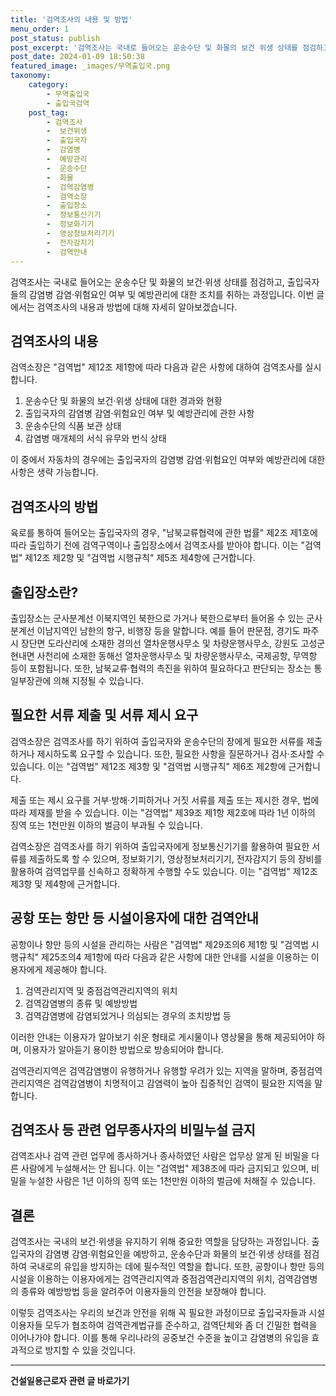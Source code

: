 ```yaml
---
title: '검역조사의 내용 및 방법'
menu_order: 1
post_status: publish
post_excerpt: '검역조사는 국내로 들어오는 운송수단 및 화물의 보건 위생 상태를 점검하고, 출입국자들의 감염병 감염 위험요인 여부 및 예방관리에 대한 조치를 취하는 과정입니다. 이번 글에서는 검역조사의 내용과 방법에 대해 자세히 알아보겠습니다.'
post_date: 2024-01-09 18:50:38
featured_image: _images/무역출입국.png
taxonomy:
    category:
        - 무역출입국
        - 출입국검역
    post_tag:
        - 검역조사
        -  보건위생
        -  출입국자
        -  감염병
        -  예방관리
        -  운송수단
        -  화물
        -  검역감염병
        -  검역소장
        -  출입장소
        -  정보통신기기
        -  정보화기기
        -  영상정보처리기기
        -  전자감지기
        -  검역안내
---
```



검역조사는 국내로 들어오는 운송수단 및 화물의 보건·위생 상태를 점검하고, 출입국자들의 감염병 감염·위험요인 여부 및 예방관리에 대한 조치를 취하는 과정입니다. 이번 글에서는 검역조사의 내용과 방법에 대해 자세히 알아보겠습니다.

## 검역조사의 내용

검역소장은 "검역법" 제12조 제1항에 따라 다음과 같은 사항에 대하여 검역조사를 실시합니다.

1. 운송수단 및 화물의 보건·위생 상태에 대한 경과와 현황
2. 출입국자의 감염병 감염·위험요인 여부 및 예방관리에 관한 사항
3. 운송수단의 식품 보관 상태
4. 감염병 매개체의 서식 유무와 번식 상태

이 중에서 자동차의 경우에는 출입국자의 감염병 감염·위험요인 여부와 예방관리에 대한 사항은 생략 가능합니다.

## 검역조사의 방법

육로를 통하여 들어오는 출입국자의 경우, "남북교류협력에 관한 법률" 제2조 제1호에 따라 출입하기 전에 검역구역이나 출입장소에서 검역조사를 받아야 합니다. 이는 "검역법" 제12조 제2항 및 "검역법 시행규칙" 제5조 제4항에 근거합니다.

## 출입장소란?

출입장소는 군사분계선 이북지역인 북한으로 가거나 북한으로부터 들어올 수 있는 군사분계선 이남지역인 남한의 항구, 비행장 등을 말합니다. 예를 들어 판문점, 경기도 파주시 장단면 도라산리에 소재한 경의선 열차운행사무소 및 차량운행사무소, 강원도 고성군 현내면 사천리에 소재한 동해선 열차운행사무소 및 차량운행사무소, 국제공항, 무역항 등이 포함됩니다. 또한, 남북교류·협력의 촉진을 위하여 필요하다고 판단되는 장소는 통일부장관에 의해 지정될 수 있습니다.

## 필요한 서류 제출 및 서류 제시 요구

검역소장은 검역조사를 하기 위하여 출입국자와 운송수단의 장에게 필요한 서류를 제출하거나 제시하도록 요구할 수 있습니다. 또한, 필요한 사항을 질문하거나 검사·조사할 수 있습니다. 이는 "검역법" 제12조 제3항 및 "검역법 시행규칙" 제6조 제2항에 근거합니다.

제출 또는 제시 요구를 거부·방해·기피하거나 거짓 서류를 제출 또는 제시한 경우, 법에 따라 제재를 받을 수 있습니다. 이는 "검역법" 제39조 제1항 제2호에 따라 1년 이하의 징역 또는 1천만원 이하의 벌금이 부과될 수 있습니다.

검역소장은 검역조사를 하기 위하여 출입국자에게 정보통신기기를 활용하여 필요한 서류를 제출하도록 할 수 있으며, 정보화기기, 영상정보처리기기, 전자감지기 등의 장비를 활용하여 검역업무를 신속하고 정확하게 수행할 수도 있습니다. 이는 "검역법" 제12조 제3항 및 제4항에 근거합니다.

## 공항 또는 항만 등 시설이용자에 대한 검역안내

공항이나 항만 등의 시설을 관리하는 사람은 "검역법" 제29조의6 제1항 및 "검역법 시행규칙" 제25조의4 제1항에 따라 다음과 같은 사항에 대한 안내를 시설을 이용하는 이용자에게 제공해야 합니다.

1. 검역관리지역 및 중점검역관리지역의 위치
2. 검역감염병의 종류 및 예방방법
3. 검역감염병에 감염되었거나 의심되는 경우의 조치방법 등

이러한 안내는 이용자가 알아보기 쉬운 형태로 게시물이나 영상물을 통해 제공되어야 하며, 이용자가 알아듣기 용이한 방법으로 방송되어야 합니다.

검역관리지역은 검역감염병이 유행하거나 유행할 우려가 있는 지역을 말하며, 중점검역관리지역은 검역감염병이 치명적이고 감염력이 높아 집중적인 검역이 필요한 지역을 말합니다.

## 검역조사 등 관련 업무종사자의 비밀누설 금지

검역조사나 검역 관련 업무에 종사하거나 종사하였던 사람은 업무상 알게 된 비밀을 다른 사람에게 누설해서는 안 됩니다. 이는 "검역법" 제38조에 따라 금지되고 있으며, 비밀을 누설한 사람은 1년 이하의 징역 또는 1천만원 이하의 벌금에 처해질 수 있습니다.

## 결론

검역조사는 국내의 보건·위생을 유지하기 위해 중요한 역할을 담당하는 과정입니다. 출입국자의 감염병 감염·위험요인을 예방하고, 운송수단과 화물의 보건·위생 상태를 점검하여 국내로의 유입을 방지하는 데에 필수적인 역할을 합니다. 또한, 공항이나 항만 등의 시설을 이용하는 이용자에게는 검역관리지역과 중점검역관리지역의 위치, 검역감염병의 종류와 예방방법 등을 알려주어 이용자들의 안전을 보장해야 합니다.

이렇듯 검역조사는 우리의 보건과 안전을 위해 꼭 필요한 과정이므로 출입국자들과 시설 이용자들 모두가 협조하여 검역관계법규를 준수하고, 검역단체와 좀 더 긴밀한 협력을 이어나가야 합니다. 이를 통해 우리나라의 공중보건 수준을 높이고 감염병의 유입을 효과적으로 방지할 수 있을 것입니다.
<!-- wp:separator -->
<hr class="wp-block-separator has-alpha-channel-opacity"/>
<!-- /wp:separator -->

<!-- wp:group {"backgroundColor":"base","layout":{"type":"constrained"}} -->
<div class="wp-block-group has-base-background-color has-background"><!-- wp:paragraph {"align":"center","fontSize":"medium"} -->
<p class="has-text-align-center has-large-font-size"><strong>건설일용근로자 관련 글 바로가기</strong></p>
<!-- /wp:paragraph -->


<!-- wp:latest-posts
{"categories":[{"id":9606,"count":19,"description":"","link":"https://uknowlaw.com/category/%ea%b1%b4%ec%84%a4%ec%9d%bc%ec%9a%a9%ea%b7%bc%eb%a1%9c%ec%9e%90/","name":"건설일용근로자","slug":"건설일용근로자","taxonomy":"category","parent":0,"meta":[],"_links":{"self":[{"href":"https://uknowlaw.com/wp-json/wp/v2/categories/9606"}],"collection":[{"href":"https://uknowlaw.com/wp-json/wp/v2/categories"}],"about":[{"href":"https://uknowlaw.com/wp-json/wp/v2/taxonomies/category"}],"wp:post_type":[{"href":"https://uknowlaw.com/wp-json/wp/v2/posts?categories=9606"}],"curies":[{"name":"wp","href":"https://api.w.org/{rel}","templated":true}]}}],"postsToShow":100,"excerptLength":28,"postLayout":"grid","columns":2,"featuredImageAlign":"left","featuredImageSizeSlug":"large","fontSize":"small"} /--></div>
<!-- /wp:group -->